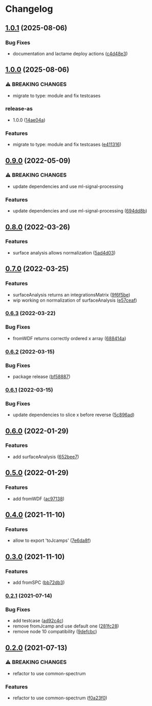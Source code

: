 # Changelog

## [1.0.1](https://github.com/cheminfo/raman-spectrum/compare/v1.0.0...v1.0.1) (2025-08-06)


### Bug Fixes

* documentation and lactame deploy actions ([c4d48e3](https://github.com/cheminfo/raman-spectrum/commit/c4d48e3f211d9276706c221b3e120794197977ca))

## [1.0.0](https://github.com/cheminfo/raman-spectrum/compare/v0.9.0...v1.0.0) (2025-08-06)


### ⚠ BREAKING CHANGES

* migrate to type: module and fix testcases

### release-as

* 1.0.0 ([14ae04a](https://github.com/cheminfo/raman-spectrum/commit/14ae04a5f89f5cce7cd97eafcdb596d69c243f71))


### Features

* migrate to type: module and fix testcases ([e411316](https://github.com/cheminfo/raman-spectrum/commit/e4113166ef6b5d803c991690e9925609ee85a4ef))

## [0.9.0](https://github.com/cheminfo/raman-spectrum/compare/v0.8.0...v0.9.0) (2022-05-09)


### ⚠ BREAKING CHANGES

* update dependencies and use ml-signal-processing

### Features

* update dependencies and use ml-signal-processing ([694dd8b](https://github.com/cheminfo/raman-spectrum/commit/694dd8b9425005ee3ab7d654f90d7e1865e9264b))

## [0.8.0](https://github.com/cheminfo/raman-spectrum/compare/v0.7.0...v0.8.0) (2022-03-26)


### Features

* surface analysis allows normalization ([5ad4d03](https://github.com/cheminfo/raman-spectrum/commit/5ad4d03bc1e6ab01fc2969530fe6f56f5a516d5b))

## [0.7.0](https://github.com/cheminfo/raman-spectrum/compare/v0.6.3...v0.7.0) (2022-03-25)


### Features

* surfaceAnalysis returns an integrationsMatrix ([9f6f5be](https://github.com/cheminfo/raman-spectrum/commit/9f6f5be2713fad2942589a146599b0288f1dceda))
* wip working on normalization of surfaceAnalysis ([e57ceaf](https://github.com/cheminfo/raman-spectrum/commit/e57ceaff6b771eacb82fb83c2d41c3aab2976333))

### [0.6.3](https://github.com/cheminfo/raman-spectrum/compare/v0.6.2...v0.6.3) (2022-03-22)


### Bug Fixes

* fromWDF returns correctly ordered x array ([688414a](https://github.com/cheminfo/raman-spectrum/commit/688414a91a155d0312bf2c8a1c10e3f5b217bcdc))

### [0.6.2](https://github.com/cheminfo/raman-spectrum/compare/v0.6.1...v0.6.2) (2022-03-15)


### Bug Fixes

* package release ([bf58887](https://github.com/cheminfo/raman-spectrum/commit/bf58887ff48707fb30dcf761e85f2bc73f247ea7))

### [0.6.1](https://github.com/cheminfo/raman-spectrum/compare/v0.6.0...v0.6.1) (2022-03-15)


### Bug Fixes

* update dependencies to slice x before reverse ([5c896ad](https://github.com/cheminfo/raman-spectrum/commit/5c896ad7d1c967625069ee5851c346c22adfdddd))

## [0.6.0](https://www.github.com/cheminfo/raman-spectrum/compare/v0.5.0...v0.6.0) (2022-01-29)


### Features

* add surfaceAnalysis ([652bee7](https://www.github.com/cheminfo/raman-spectrum/commit/652bee78717744821fcca8fbf79b75b448068db7))

## [0.5.0](https://www.github.com/cheminfo/raman-spectrum/compare/v0.4.0...v0.5.0) (2022-01-29)


### Features

* add fromWDF ([ac97138](https://www.github.com/cheminfo/raman-spectrum/commit/ac97138d3ac653dd121fa76b18d6d8e5f2d1f9cb))

## [0.4.0](https://www.github.com/cheminfo/raman-spectrum/compare/v0.3.0...v0.4.0) (2021-11-10)


### Features

* allow to export 'toJcamps' ([7e6da8f](https://www.github.com/cheminfo/raman-spectrum/commit/7e6da8fdb643f97d10dad718ec6188df95838638))

## [0.3.0](https://www.github.com/cheminfo/raman-spectrum/compare/v0.2.1...v0.3.0) (2021-11-10)


### Features

* add fromSPC ([bb72db3](https://www.github.com/cheminfo/raman-spectrum/commit/bb72db3dcdd6ee91bfbe0240e77183179d9a309f))

### [0.2.1](https://www.github.com/cheminfo/raman-spectrum/compare/v0.2.0...v0.2.1) (2021-07-14)


### Bug Fixes

* add testcase ([ad92c4c](https://www.github.com/cheminfo/raman-spectrum/commit/ad92c4c56126124f4eda30f086994a58703e4e0a))
* remove fromJcamp and use default one ([281fc28](https://www.github.com/cheminfo/raman-spectrum/commit/281fc288172874d9459f5c426ce934b5ea240f8f))
* remove node 10 compatibility ([9defcbc](https://www.github.com/cheminfo/raman-spectrum/commit/9defcbca037f81f3370c44f813700cd66b82d8b6))

## [0.2.0](https://www.github.com/cheminfo/raman-spectrum/compare/v0.1.2...v0.2.0) (2021-07-13)


### ⚠ BREAKING CHANGES

* refactor to use common-spectrum

### Features

* refactor to use common-spectrum ([f0a23f0](https://www.github.com/cheminfo/raman-spectrum/commit/f0a23f0434ad931b69ef085bf6bc9146076c1d45))
